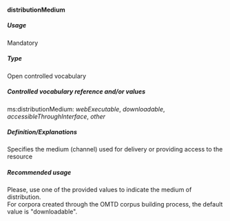 #### distributionMedium

##### Usage

Mandatory

##### Type

Open controlled vocabulary

##### Controlled vocabulary reference and/or values

ms:distributionMedium: _webExecutable_, _downloadable_, _accessibleThroughInterface_, _other_

##### Definition/Explanations

Specifies the medium \(channel\) used for delivery or providing access to the resource

##### Recommended usage

Please, use one of the provided values to indicate the medium of distribution.   
For corpora created through the OMTD corpus building process, the default value is "downloadable". 

